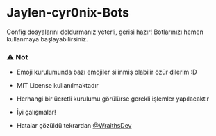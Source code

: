# Jaylen-cyr0nix-Bots
Config dosyalarını doldurmanız yeterli, gerisi hazır! Botlarınızı hemen kullanmaya başlayabilirsiniz.

### ⚠️ Not

- Emoji kurulumunda bazı emojiler silinmiş olabilir özür dilerim :D
- MIT License kullanılmaktadır
- Herhangi bir ücretli kurulumu görülürse gerekli işlemler yapılacaktır
- İyi çalışmalar!

- Hatalar çözüldü tekrardan [@WraithsDev](https://www.youtube.com/@WraithsDev)
